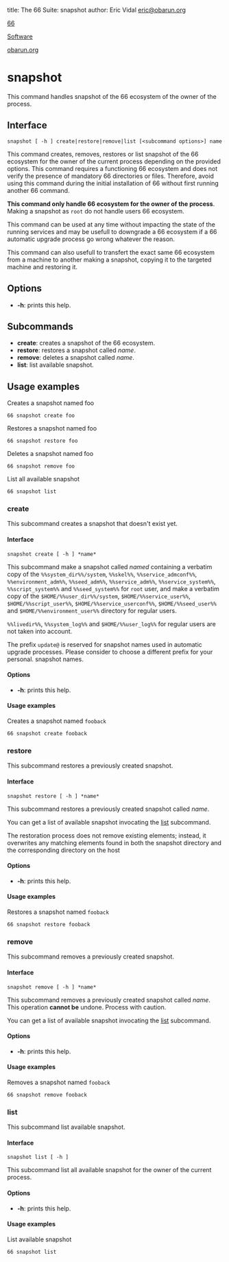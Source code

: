 title: The 66 Suite: snapshot
author: Eric Vidal <eric@obarun.org>

[66](index.html)

[Software](https://web.obarun.org/software)

[obarun.org](https://web.obarun.org)

# snapshot

This command handles snapshot of the 66 ecosystem of the owner of the process.

## Interface

```
snapshot [ -h ] create|restore|remove|list [<subcommand options>] name
```

This command creates, removes, restores or list snapshot of the 66 ecosystem for the owner of the current process depending on the provided options. This command requires a functioning 66 ecosystem and does not verify the presence of mandatory 66 directories or files. Therefore, avoid using this command during the initial installation of 66 without first running another 66 command.

**This command only handle 66 ecosystem for the owner of the process**. Making a snapshot as `root` do not handle users 66 ecosystem.

This command can be used at any time without impacting the state of the running services and may be usefull to downgrade a 66 ecosystem if a 66 automatic upgrade process go wrong whatever the reason.

This command can also usefull to transfert the exact same 66 ecosystem from a machine to another making a snapshot, copying it to the targeted machine and restoring it.

## Options

- **-h**: prints this help.

## Subcommands

- **create**: creates a snapshot of the 66 ecosystem.
- **restore**: restores a snapshot called *name*.
- **remove**: deletes a snapshot called *name*.
- **list**: list available snapshot.

## Usage examples

Creates a snapshot named foo

```
66 snapshot create foo
```

Restores a snapshot named foo

```
66 snapshot restore foo
```

Deletes a snapshot named foo

```
66 snapshot remove foo
```

List all available snapshot

```
66 snapshot list
```

### create

This subcommand creates a snapshot that doesn't exist yet.

#### Interface

```
snapshot create [ -h ] *name*
```

This subcommand make a snapshot called *named* containing a verbatim copy of the `%%system_dir%%/system`, `%%skel%%`, `%%service_admconf%%`, `%%environment_adm%%`, `%%seed_adm%%`, `%%service_adm%%`, `%%service_system%%`, `%%script_system%%` and `%%seed_system%%` for `root` user, and make a verbatim copy of the `$HOME/%%user_dir%%/system`, `$HOME/%%service_user%%`, `$HOME/%%script_user%%`, `$HOME/%%service_userconf%%`, `$HOME/%%seed_user%%` and `$HOME/%%environment_user%%` directory for regular users.

`%%livedir%%`, `%%system_log%%` and `$HOME/%%user_log%%` for regular users are not taken into account.

The prefix `update@` is reserved for snapshot names used in automatic upgrade processes. Please consider to choose a different prefix for your personal. snapshot names.

#### Options

- **-h**: prints this help.

#### Usage examples

Creates a snapshot named `fooback`

```
66 snapshot create fooback
```

### restore

This subcommand restores a previously created snapshot.

#### Interface

```
snapshot restore [ -h ] *name*
```

This subcommand restores a previously created snapshot called *name*.

You can get a list of available snapshot invocating the [list](#list) subcommand.

The restoration process does not remove existing elements; instead, it overwrites any matching elements found in both the snapshot directory and the corresponding directory on the host

#### Options

- **-h**: prints this help.

#### Usage examples

Restores a snapshot named `fooback`

```
66 snapshot restore fooback
```

### remove

This subcommand removes a previously created snapshot.

#### Interface

```
snapshot remove [ -h ] *name*
```

This subcommand removes a previously created snapshot called *name*. This operation **cannot be** undone. Process with caution.

You can get a list of available snapshot invocating the [list](#list) subcommand.

#### Options

- **-h**: prints this help.

#### Usage examples

Removes a snapshot named `fooback`

```
66 snapshot remove fooback
```

### list

This subcommand list available snapshot.

#### Interface

```
snapshot list [ -h ]
```

This subcommand list all available snapshot for the owner of the current process.

#### Options

- **-h**: prints this help.

#### Usage examples

List available snapshot

```
66 snapshot list
```